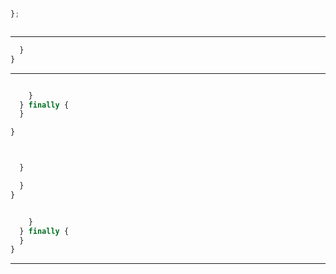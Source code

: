 


```js


};
```


```js


```


---






```js
  }
}
```





---








```js

    }
  } finally {
  }

}
```


```js
```




```js
```



```js
  }

  }
}
```


```js

    }
  } finally {
  }
}
```


---
